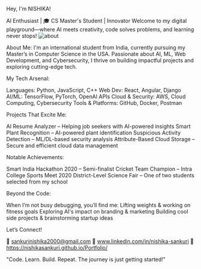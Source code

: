 Hey, I'm NISHIKA! 

AI Enthusiast | 🎓 CS Master's Student |  Innovator
Welcome to my digital playground—where AI meets creativity, code solves problems, and learning never stops!
![about](https://github.com/user-attachments/assets/3fb8531f-c057-48a2-9a3e-617bbdb0fea5)


About Me:
I'm an international student from India, currently pursuing my Master’s in Computer Science in the USA. Passionate about AI, ML, Web Development, and Cybersecurity, 
I thrive on building impactful projects and exploring cutting-edge tech.


My Tech Arsenal:

Languages: Python, JavaScript, C++
Web Dev: React, Angular, Django
AI/ML: TensorFlow, PyTorch, OpenAI APIs
Cloud & Security: AWS, Cloud Computing, Cybersecurity
Tools & Platforms: GitHub, Docker, Postman

Projects That Excite Me:

AI Resume Analyzer – Helping job seekers with AI-powered insights 
Smart Plant Recognition – AI-powered plant identification 
Suspicious Activity Detection – ML/DL-based security analysis 
Attribute-Based Cloud Storage – Secure and efficient cloud data management

Notable Achievements:

Smart India Hackathon 2020 – Semi-finalist
Cricket Team Champion – Intra College Sports Meet 2020
District-Level Science Fair – One of two students selected from my school

Beyond the Code:

When I’m not busy debugging, you’ll find me:
Lifting weights & working on fitness goals
Exploring AI's impact on branding & marketing
Building cool side projects & brainstorming startup ideas


Let’s Connect!

📧 sankurinishika2000@gmail.com
🔗 www.linkedin.com/in/nishika-sankuri
🔗 https://nishikasankuri.github.io/Portfolio/

"Code. Learn. Build. Repeat. The journey is just getting started!" 
